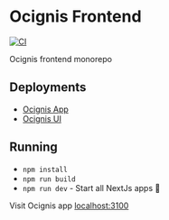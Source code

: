 # Ocignis Frontend

[![CI][ci-badge]][ci-url]

Ocignis frontend monorepo

## Deployments

- [Ocignis App](https://app.ocignis.com)
- [Ocignis UI](https://ui.ocignis.com)

## Running

- `npm install`
- `npm run build`
- `npm run dev` - Start all NextJs apps 🚀

Visit Ocignis app [localhost:3100](http://localhost:3100/)

<!-- Badges -->

[ci-badge]: https://github.com/ocignis/ocignis-fe/actions/workflows/CI.yml/badge.svg
[ci-url]: https://github.com/ocignis/ocignis-fe/actions/workflows/CI.yml
